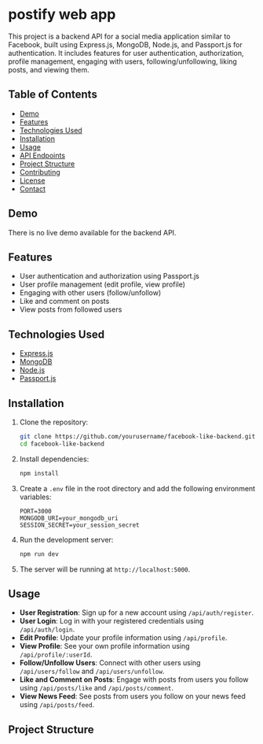 # postify web app 

This project is a backend API for a social media application similar to Facebook, built using Express.js, MongoDB, Node.js, and Passport.js for authentication. It includes features for user authentication, authorization, profile management, engaging with users, following/unfollowing, liking posts, and viewing them.

## Table of Contents
- [Demo](#demo)
- [Features](#features)
- [Technologies Used](#technologies-used)
- [Installation](#installation)
- [Usage](#usage)
- [API Endpoints](#api-endpoints)
- [Project Structure](#project-structure)
- [Contributing](#contributing)
- [License](#license)
- [Contact](#contact)

## Demo
There is no live demo available for the backend API.

## Features
- User authentication and authorization using Passport.js
- User profile management (edit profile, view profile)
- Engaging with other users (follow/unfollow)
- Like and comment on posts
- View posts from followed users

## Technologies Used
- [Express.js](https://expressjs.com/)
- [MongoDB](https://www.mongodb.com/)
- [Node.js](https://nodejs.org/)
- [Passport.js](http://www.passportjs.org/)

## Installation
1. Clone the repository:
    ```bash
    git clone https://github.com/yourusername/facebook-like-backend.git
    cd facebook-like-backend
    ```

2. Install dependencies:
    ```bash
    npm install
    ```

3. Create a `.env` file in the root directory and add the following environment variables:
    ```env
    PORT=3000
    MONGODB_URI=your_mongodb_uri
    SESSION_SECRET=your_session_secret
    ```

4. Run the development server:
    ```bash
    npm run dev
    ```

5. The server will be running at `http://localhost:5000`.

## Usage
- **User Registration**: Sign up for a new account using `/api/auth/register`.
- **User Login**: Log in with your registered credentials using `/api/auth/login`.
- **Edit Profile**: Update your profile information using `/api/profile`.
- **View Profile**: See your own profile information using `/api/profile/:userId`.
- **Follow/Unfollow Users**: Connect with other users using `/api/users/follow` and `/api/users/unfollow`.
- **Like and Comment on Posts**: Engage with posts from users you follow using `/api/posts/like` and `/api/posts/comment`.
- **View News Feed**: See posts from users you follow on your news feed using `/api/posts/feed`.

## Project Structure
